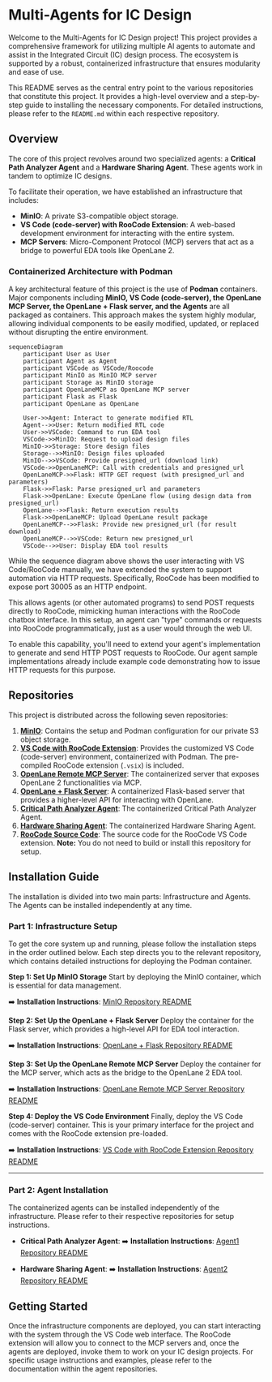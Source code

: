 # Multi-Agents for IC Design

Welcome to the Multi-Agents for IC Design project\! This project provides a comprehensive framework for utilizing multiple AI agents to automate and assist in the Integrated Circuit (IC) design process. The ecosystem is supported by a robust, containerized infrastructure that ensures modularity and ease of use.

This README serves as the central entry point to the various repositories that constitute this project. It provides a high-level overview and a step-by-step guide to installing the necessary components. For detailed instructions, please refer to the `README.md` within each respective repository.

## Overview

The core of this project revolves around two specialized agents: a **Critical Path Analyzer Agent** and a **Hardware Sharing Agent**. These agents work in tandem to optimize IC designs.

To facilitate their operation, we have established an infrastructure that includes:

  * **MinIO**: A private S3-compatible object storage.
  * **VS Code (code-server) with RooCode Extension**: A web-based development environment for interacting with the entire system.
  * **MCP Servers**: Micro-Component Protocol (MCP) servers that act as a bridge to powerful EDA tools like OpenLane 2.

### Containerized Architecture with Podman

A key architectural feature of this project is the use of **Podman** containers. Major components including **MinIO, VS Code (code-server), the OpenLane MCP Server, the OpenLane + Flask server, and the Agents** are all packaged as containers. This approach makes the system highly modular, allowing individual components to be easily modified, updated, or replaced without disrupting the entire environment.

```mermaid
sequenceDiagram
    participant User as User
    participant Agent as Agent
    participant VSCode as VSCode/Roocode
    participant MinIO as MinIO MCP server
    participant Storage as MinIO storage
    participant OpenLaneMCP as OpenLane MCP server
    participant Flask as Flask
    participant OpenLane as OpenLane

    User->>Agent: Interact to generate modified RTL
    Agent-->>User: Return modified RTL code
    User->>VSCode: Command to run EDA tool
    VSCode->>MinIO: Request to upload design files
    MinIO->>Storage: Store design files
    Storage-->>MinIO: Design files uploaded
    MinIO-->>VSCode: Provide presigned_url (download link)
    VSCode->>OpenLaneMCP: Call with credentials and presigned_url
    OpenLaneMCP->>Flask: HTTP GET request (with presigned_url and parameters)
    Flask->>Flask: Parse presigned_url and parameters
    Flask->>OpenLane: Execute OpenLane flow (using design data from presigned_url)
    OpenLane-->>Flask: Return execution results
    Flask->>OpenLaneMCP: Upload OpenLane result package
    OpenLaneMCP-->>Flask: Provide new presigned_url (for result download)
    OpenLaneMCP-->>VSCode: Return new presigned_url
    VSCode-->>User: Display EDA tool results
```
While the sequence diagram above shows the user interacting with VS Code/RooCode manually, we have extended the system to support automation via HTTP requests. Specifically, RooCode has been modified to expose port 30005 as an HTTP endpoint.

This allows agents (or other automated programs) to send POST requests directly to RooCode, mimicking human interactions with the RooCode chatbox interface. In this setup, an agent can "type" commands or requests into RooCode programmatically, just as a user would through the web UI.

To enable this capability, you'll need to extend your agent's implementation to generate and send HTTP POST requests to RooCode. Our agent sample implementations already include example code demonstrating how to issue HTTP requests for this purpose.
## Repositories

This project is distributed across the following seven repositories:

1.  **[MinIO](https://www.google.com/search?q=https://link-to-your-minio-repo)**: Contains the setup and Podman configuration for our private S3 object storage.
2.  **[VS Code with RooCode Extension](https://www.google.com/search?q=https://link-to-your-vscode-roocode-repo)**: Provides the customized VS Code (code-server) environment, containerized with Podman. The pre-compiled RooCode extension (`.vsix`) is included.
3.  **[OpenLane Remote MCP Server](https://www.google.com/search?q=https://link-to-your-openlane-mcp-repo)**: The containerized server that exposes OpenLane 2 functionalities via MCP.
4.  **[OpenLane + Flask Server](https://www.google.com/search?q=https://link-to-your-openlane-flask-repo)**: A containerized Flask-based server that provides a higher-level API for interacting with OpenLane.
5.  **[Critical Path Analyzer Agent](https://www.google.com/search?q=https://link-to-your-agent1-repo)**: The containerized Critical Path Analyzer Agent.
6.  **[Hardware Sharing Agent](https://www.google.com/search?q=https://link-to-your-agent2-repo)**: The containerized Hardware Sharing Agent.
7.  **[RooCode Source Code](https://www.google.com/search?q=https://link-to-your-roocode-source-repo)**: The source code for the RooCode VS Code extension. **Note:** You do not need to build or install this repository for setup.

## Installation Guide

The installation is divided into two main parts: Infrastructure and Agents. The Agents can be installed independently at any time.

### Part 1: Infrastructure Setup

To get the core system up and running, please follow the installation steps in the order outlined below. Each step directs you to the relevant repository, which contains detailed instructions for deploying the Podman container.

**Step 1: Set Up MinIO Storage**
Start by deploying the MinIO container, which is essential for data management.

➡️ **Installation Instructions**: [MinIO Repository README](https://www.google.com/search?q=https://link-to-your-minio-repo/blob/main/README.md)

**Step 2: Set Up the OpenLane + Flask Server**
Deploy the container for the Flask server, which provides a high-level API for EDA tool interaction.

➡️ **Installation Instructions**: [OpenLane + Flask Repository README](https://www.google.com/search?q=https://link-to-your-openlane-flask-repo/blob/main/README.md)

**Step 3: Set Up the OpenLane Remote MCP Server**
Deploy the container for the MCP server, which acts as the bridge to the OpenLane 2 EDA tool.

➡️ **Installation Instructions**: [OpenLane Remote MCP Server Repository README](https://www.google.com/search?q=https://link-to-your-openlane-mcp-repo/blob/main/README.md)

**Step 4: Deploy the VS Code Environment**
Finally, deploy the VS Code (code-server) container. This is your primary interface for the project and comes with the RooCode extension pre-loaded.

➡️ **Installation Instructions**: [VS Code with RooCode Extension Repository README](https://www.google.com/search?q=https://link-to-your-vscode-roocode-repo/blob/main/README.md)

-----

### Part 2: Agent Installation

The containerized agents can be installed independently of the infrastructure. Please refer to their respective repositories for setup instructions.

  * **Critical Path Analyzer Agent**:
    ➡️ **Installation Instructions**: [Agent1 Repository README](https://www.google.com/search?q=https://link-to-your-agent1-repo/blob/main/README.md)

  * **Hardware Sharing Agent**:
    ➡️ **Installation Instructions**: [Agent2 Repository README](https://www.google.com/search?q=https://link-to-your-agent2-repo/blob/main/README.md)

## Getting Started

Once the infrastructure components are deployed, you can start interacting with the system through the VS Code web interface. The RooCode extension will allow you to connect to the MCP servers and, once the agents are deployed, invoke them to work on your IC design projects. For specific usage instructions and examples, please refer to the documentation within the agent repositories.
